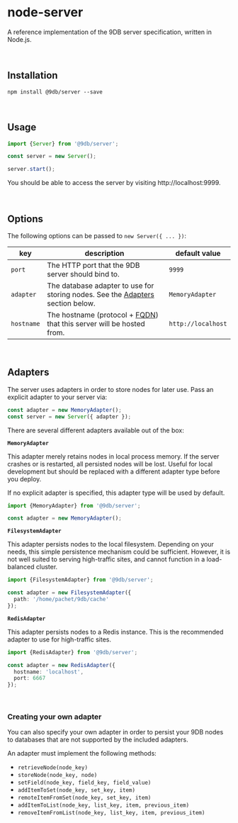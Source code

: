 # node-server

A reference implementation of the 9DB server specification, written in Node.js.

<br>

## Installation

```
npm install @9db/server --save
```

<br>

## Usage

```js
import {Server} from '@9db/server';

const server = new Server();

server.start();
```

You should be able to access the server by visiting http://localhost:9999.

<br>

## Options

The following options can be passed to `new Server({ ... })`:

key        | description                                                                                 | default value
---------- | ------------------------------------------------------------------------------------------- | -------------
`port`     | The HTTP port that the 9DB server should bind to.                                           | `9999`
`adapter`  | The database adapter to use for storing nodes. See the [Adapters](#adapters) section below. | `MemoryAdapter`
`hostname` | The hostname (protocol + [FQDN](https://en.wikipedia.org/wiki/Fully_qualified_domain_name)) that this server will be hosted from.                                              | `http://localhost`

<br>

## Adapters

The server uses adapters in order to store nodes for later use. Pass an explicit
adapter to your server via:

```ts
const adapter = new MemoryAdapter();
const server = new Server({ adapter });
```

There are several different adapters available out of the box:

**`MemoryAdapter`**

This adapter merely retains nodes in local process memory. If the server crashes
or is restarted, all persisted nodes will be lost. Useful for local development
but should be replaced with a different adapter type before you deploy.

If no explicit adapter is specified, this adapter type will be used by default.

```ts
import {MemoryAdapter} from '@9db/server';

const adapter = new MemoryAdapter();
```

**`FilesystemAdapter`**

This adapter persists nodes to the local filesystem. Depending on your needs,
this simple persistence mechanism could be sufficient. However, it is not well
suited to serving high-traffic sites, and cannot function in a load-balanced
cluster.

```ts
import {FilesystemAdapter} from '@9db/server';

const adapter = new FilesystemAdapter({
  path: '/home/pachet/9db/cache'
});
```

**`RedisAdapter`**

This adapter persists nodes to a Redis instance. This is the recommended adapter
to use for high-traffic sites.

```ts
import {RedisAdapter} from '@9db/server';

const adapter = new RedisAdapter({
  hostname: 'localhost',
  port: 6667
});
```

<br>

### Creating your own adapter

You can also specify your own adapter in order to persist your 9DB nodes to
databases that are not supported by the included adapters.

An adapter must implement the following methods:

- `retrieveNode(node_key)`
- `storeNode(node_key, node)`
- `setField(node_key, field_key, field_value)`
- `addItemToSet(node_key, set_key, item)`
- `remoteItemFromSet(node_key, set_key, item)`
- `addItemToList(node_key, list_key, item, previous_item)`
- `removeItemFromList(node_key, list_key, item, previous_item)`
